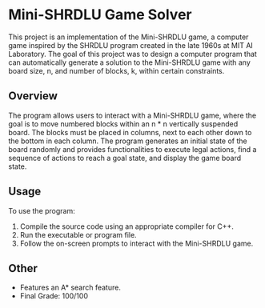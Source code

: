 # Mini-SHRDLU Game Solver

This project is an implementation of the Mini-SHRDLU game, a computer game inspired by the SHRDLU program created in the late 1960s at MIT AI Laboratory. The goal of this project was to design a computer program that can automatically generate a solution to the Mini-SHRDLU game with any board size, n, and number of blocks, k, within certain constraints.

## Overview

The program allows users to interact with a Mini-SHRDLU game, where the goal is to move numbered blocks within an n * n vertically suspended board. The blocks must be placed in columns, next to each other down to the bottom in each column. The program generates an initial state of the board randomly and provides functionalities to execute legal actions, find a sequence of actions to reach a goal state, and display the game board state.

## Usage

To use the program:

1. Compile the source code using an appropriate compiler for C++.
2. Run the executable or program file.
3. Follow the on-screen prompts to interact with the Mini-SHRDLU game.

## Other

- Features an A* search feature.
- Final Grade: 100/100
